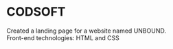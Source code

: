 # CODSOFT
Created a landing page for a website named UNBOUND.<br/>
Front-end technologies: HTML and CSS

